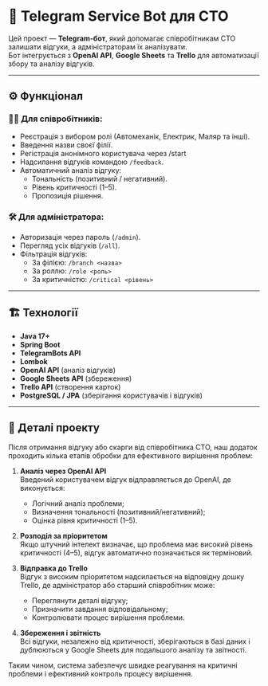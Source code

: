 # 🚗 Telegram Service Bot для СТО

Цей проект — **Telegram-бот**, який допомагає співробітникам СТО залишати відгуки, а адміністраторам їх аналізувати.  
Бот інтегрується з **OpenAI API**, **Google Sheets** та **Trello** для автоматизації збору та аналізу відгуків.

---

## ⚙️ Функціонал

### 👨‍🔧 Для співробітників:
- Реєстрація з вибором ролі (Автомеханік, Електрик, Маляр та інші).
- Введення назви своєї філії.
- Регістрація анонімного користувача через /start
- Надсилання відгуків командою `/feedback`.
- Автоматичний аналіз відгуку:
  - Тональність (позитивний / негативний).
  - Рівень критичності (1–5).
  - Пропозиція рішення.

### 🛠️ Для адміністратора:
- Авторизація через пароль (`/admin`).
- Перегляд усіх відгуків (`/all`).
- Фільтрація відгуків:
  - За філією: `/branch <назва>`
  - За роллю: `/role <роль>`
  - За критичністю: `/critical <рівень>`

---

## 🏗️ Технології

- **Java 17+**
- **Spring Boot**
- **TelegramBots API**
- **Lombok**
- **OpenAI API** (аналіз відгуків)
- **Google Sheets API** (збереження)
- **Trello API** (створення карток)
- **PostgreSQL / JPA** (зберігання користувачів і відгуків)

---

## 🔑 Деталі проекту

Після отримання відгуку або скарги від співробітника СТО, наш додаток проходить кілька етапів обробки для ефективного вирішення проблем:

1. **Аналіз через OpenAI API**  
   Введений користувачем відгук відправляється до OpenAI, де виконується:
   - Логічний аналіз проблеми;
   - Визначення тональності (позитивний/негативний);
   - Оцінка рівня критичності (1–5).

2. **Розподіл за пріоритетом**  
   Якщо штучний інтелект визначає, що проблема має високий рівень критичності (4–5), відгук автоматично позначається як терміновий.

3. **Відправка до Trello**  
   Відгук з високим пріоритетом надсилається на відповідну дошку Trello, де адміністратор або старший співробітник може:
   - Переглянути деталі відгуку;
   - Призначити завдання відповідальному;
   - Контролювати процес вирішення проблеми.

4. **Збереження і звітність**  
   Всі відгуки, незалежно від критичності, зберігаються в базі даних і дублюються у Google Sheets для подальшого аналізу та звітності.

Таким чином, система забезпечує швидке реагування на критичні проблеми і ефективний контроль процесу вирішення.
